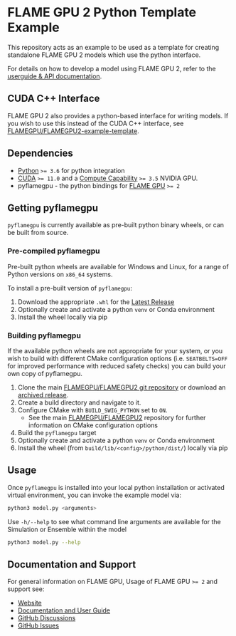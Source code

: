 # FLAME GPU 2 Python Template Example

This repository acts as an example to be used as a template for creating standalone FLAME GPU 2 models which use the python interface.

For details on how to develop a model using FLAME GPU 2, refer to the [userguide & API documentation](https://docs.flamegpu.com/).

## CUDA C++ Interface

FLAME GPU 2 also provides a python-based interface for writing models. If you wish to use this instead of the CUDA C++ interface, see [FLAMEGPU/FLAMEGPU2-example-template](https://github.com/FLAMEGPU/FLAMEGPU2-example-template).

## Dependencies

+ [Python](https://www.python.org/) `>= 3.6` for python integration
+ [CUDA](https://developer.nvidia.com/cuda-downloads) `>= 11.0` and a [Compute Capability](https://developer.nvidia.com/cuda-gpus) `>= 3.5` NVIDIA GPU.
+ pyflamegpu - the python bindings for [FLAME GPU](https://github.com/FLAMEGPU/FLAMEGPU2) `>= 2`

## Getting pyflamegpu

`pyflamegpu` is currently available as pre-built python binary wheels, or can be built from source.

### Pre-compiled pyflamegpu

Pre-built python wheels are available for Windows and Linux, for a range of Python versions on `x86_64` systems.

To install a pre-built version of `pyflamegpu`:

1. Download the appropriate `.whl` for the [Latest Release](https://github.com/FLAMEGPU/FLAMEGPU2/releases/latest)
2. Optionally create and activate a python `venv` or Conda environment
3. Install the wheel locally via pip

### Building pyflamegpu

If the available python wheels are not appropriate for your system, or you wish to build with different CMake configuration options (i.e. `SEATBELTS=OFF` for improved performance with reduced safety checks) you can build your own copy of pyflamegpu.

1. Clone the main [FLAMEGPU/FLAMEGPU2 git repository](https://github.com/FLAMEGPU/FLAMEGPU2) or download an [archived release](https://github.com/FLAMEGPU/FLAMEGPU2/releases).
2. Create a build directory and navigate to it.
3. Configure CMake with `BUILD_SWIG_PYTHON` set to `ON`.
    + See the main [FLAMEGPU/FLAMEGPU2](https://github.com/FLAMEGPU/FLAMEGPU2) repository for further information on CMake configuration options
4. Build the `pyflamegpu` target
5. Optionally create and activate a python `venv` or Conda environment
6. Install the wheel (from `build/lib/<config>/python/dist/`) locally via pip

## Usage

Once `pyflamegpu` is installed into your local python installation or activated virtual environment, you can invoke the example model via:

```bash
python3 model.py <arguments>
```

Use `-h/--help` to see what command line arguments are available for the Simulation or Ensemble within the model

```bash
python3 model.py --help
```

## Documentation and Support

For general information on FLAME GPU, Usage of FLAME GPU `>= 2` and support see:

+ [Website](https://flamegpu.com/)
+ [Documentation and User Guide](https://docs.flamegpu.com)
+ [GitHub Discussions](https://github.com/FLAMEGPU/FLAMEGPU2/discussions)
+ [GitHub Issues](https://github.com/FLAMEGPU/FLAMEGPU2/issues)
